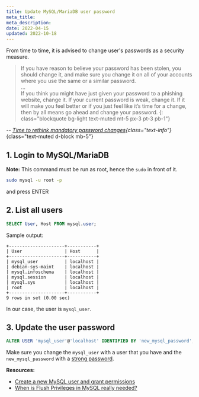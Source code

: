 ```yaml
---
title: Update MySQL/MariaDB user password
meta_title: 
meta_description: 
date: 2022-04-15
updated: 2022-10-18
---
```


From time to time, it is advised to change user's passwords as a security measure.

> If you have reason to believe your password has been stolen, you should change it, and make sure you change it on all of your accounts where you use the same or a similar password.  
> ...  
> If you think you might have just given your password to a phishing website, change it. If your current password is weak, change it. If it will make you feel better or if you just feel like it’s time for a change, then by all means go ahead and change your password.
{: class="blockquote bg-light text-muted mt-5 px-3 pt-3 pb-1"}

*-- [Time to rethink mandatory password changes](https://www.ftc.gov/policy/advocacy-research/tech-at-ftc/2016/03/time-rethink-mandatory-password-changes){class="text-info"}*{class="text-muted d-block mb-5"}

## 1. Login to MySQL/MariaDB

**Note:** This command must be run as root, hence the `sudo` in front of it.

```bash
sudo mysql -u root -p
```

and press ENTER

## 2. List all users

```sql
SELECT User, Host FROM mysql.user;
```

Sample output:

```text
+---------------------+-----------+
| User                | Host      |
+---------------------+-----------+
| mysql_user          | localhost |
| debian-sys-maint    | localhost |
| mysql.infoschema    | localhost |
| mysql.session       | localhost |
| mysql.sys           | localhost |
| root                | localhost |
+---------------------+-----------+
9 rows in set (0.00 sec)
```

In our case, the user is `mysql_user`.

## 3. Update the user password

```sql
ALTER USER 'mysql_user'@'localhost' IDENTIFIED BY 'new_mysql_password';
```

Make sure you change the `mysql_user` with a user that you have and the `new_mysql_password` with a [strong password](https://www.expressvpn.com/password-generator).

**Resources:**
- [Create a new MySQL user and grant permissions](006.create-maria-database-and-user.md)
- [When is Flush Privileges in MySQL really needed?](https://stackoverflow.com/a/47155873/9618184)
